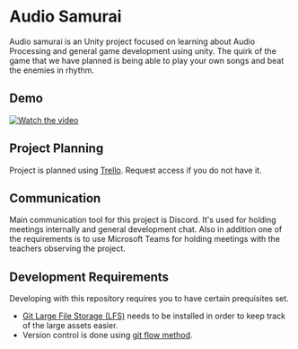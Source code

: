 # Audio Samurai

Audio samurai is an Unity project focused on learning about Audio Processing and general game development using unity.
The quirk of the game that we have planned is being able to play your own songs and beat the enemies in rhythm.

## Demo
[![Watch the video](https://i.imgur.com/lUcddJg.jpg)](https://www.youtube.com/watch?v=08vRy13HSOk)

## Project Planning
Project is planned using [Trello](https://trello.com/b/59yEvth0/audio-samurai). Request access if you do not have it. 

## Communication
Main communication tool for this project is Discord. It's used for holding meetings internally and general development chat. Also in addition one of the requirements is to use Microsoft Teams for holding meetings with the teachers observing the project.

## Development Requirements
Developing with this repository requires you to have certain prequisites set.
* [Git Large File Storage (LFS)](https://git-lfs.github.com/) needs to be installed in order to keep track of the large assets easier.
* Version control is done using [git flow method](https://www.atlassian.com/git/tutorials/comparing-workflows/gitflow-workflow). 
